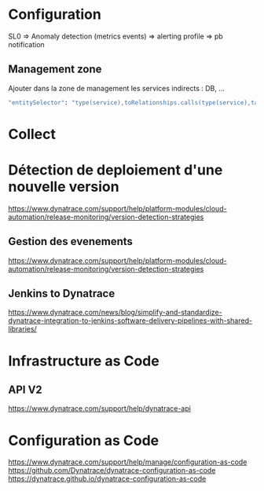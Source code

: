# Configuration 
SL0 => Anomaly detection (metrics events) => alerting profile => pb notification

## Management zone 
Ajouter dans la zone de management les services indirects : DB, ...
```bash
"entitySelector": "type(service),toRelationships.calls(type(service),tag(key:VALUE)),agentTechnologyType(N/A)"
```

# Collect 

# Détection de deploiement d'une nouvelle version
https://www.dynatrace.com/support/help/platform-modules/cloud-automation/release-monitoring/version-detection-strategies

## Gestion des evenements 
https://www.dynatrace.com/support/help/platform-modules/cloud-automation/release-monitoring/version-detection-strategies

## Jenkins to Dynatrace 
https://www.dynatrace.com/news/blog/simplify-and-standardize-dynatrace-integration-to-jenkins-software-delivery-pipelines-with-shared-libraries/

# Infrastructure as Code

## API V2
https://www.dynatrace.com/support/help/dynatrace-api

# Configuration as Code
https://www.dynatrace.com/support/help/manage/configuration-as-code
https://github.com/Dynatrace/dynatrace-configuration-as-code
https://dynatrace.github.io/dynatrace-configuration-as-code

